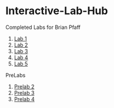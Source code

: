 # Interactive-Lab-Hub

Completed Labs for Brian Pfaff

<!--- 1. [John Q's Lab 1](//github.com/johnqstudent/idd-fa18-lab1)
2. [John Q's Lab 2](//github.com/johnqstudent/idd-fa18-lab2) --->

1. [Lab 1](https://github.com/bripfaff/IDD-Fa18-Lab1/)
2. [Lab 2](https://github.com/bripfaff/IDD-Fa18-Lab2)
3. [Lab 3](https://github.com/bripfaff/IDD-Fa18-Lab3/)
4. [Lab 4](https://github.com/bripfaff/IDD-Fa18-Lab4/)
5. [Lab 5](https://github.com/bripfaff/IDD-Fa18-Lab5/)


PreLabs

1. [Prelab 2](https://github.com/bripfaff/IDD-fa18-Prelab2/blob/master/README.md)
2. [Prelab 3](https://github.com/bripfaff/IDD-Fa18-Prelab3/blob/master/README.md)
3. [Prelab 4](https://github.com/bripfaff/IDD-Fa18-Prelab4/blob/master/README.md)

